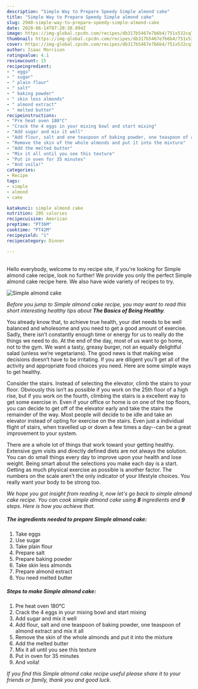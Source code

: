 ```yaml
---
description: "Simple Way to Prepare Speedy Simple almond cake"
title: "Simple Way to Prepare Speedy Simple almond cake"
slug: 2948-simple-way-to-prepare-speedy-simple-almond-cake
date: 2020-06-14T07:20:38.894Z
image: https://img-global.cpcdn.com/recipes/db317b5467e7b6b4/751x532cq70/simple-almond-cake-recipe-main-photo.jpg
thumbnail: https://img-global.cpcdn.com/recipes/db317b5467e7b6b4/751x532cq70/simple-almond-cake-recipe-main-photo.jpg
cover: https://img-global.cpcdn.com/recipes/db317b5467e7b6b4/751x532cq70/simple-almond-cake-recipe-main-photo.jpg
author: Isaac Morrison
ratingvalue: 4.1
reviewcount: 15
recipeingredient:
- " eggs"
- " sugar"
- " plain flour"
- " salt"
- " baking powder"
- " skin less almonds"
- " almond extract"
- " melted butter"
recipeinstructions:
- "Pre heat oven 180°C"
- "Crack the 4 eggs in your mixing bowl and start mixing"
- "Add sugar and mix it well"
- "Add flour, salt and one teaspoon of baking powder, one teaspoon of almond extract and mix it all"
- "Remove the skin of the whole almonds and put it into the mixture"
- "Add the melted butter"
- "Mix it all until you see this texture"
- "Put in oven for 35 minutes"
- "And voila!"
categories:
- Recipe
tags:
- simple
- almond
- cake

katakunci: simple almond cake 
nutrition: 205 calories
recipecuisine: American
preptime: "PT36M"
cooktime: "PT42M"
recipeyield: "1"
recipecategory: Dinner

---
```

<br>
Hello everybody, welcome to my recipe site, if you're looking for Simple almond cake recipe, look no further! We provide you only the perfect Simple almond cake recipe here. We also have wide variety of recipes to try.
<br>


![Simple almond cake](https://img-global.cpcdn.com/recipes/db317b5467e7b6b4/751x532cq70/simple-almond-cake-recipe-main-photo.jpg)

<i>Before you jump to Simple almond cake recipe, you may want to read this short interesting healthy tips about <strong>The Basics of Being Healthy</strong>.</i>

You already know that, to achieve true health, your diet needs to be well balanced and wholesome and you need to get a good amount of exercise. Sadly, there isn't constantly enough time or energy for us to really do the things we need to do. At the end of the day, most of us want to go home, not to the gym. We want a tasty, greasy burger, not an equally delightful salad (unless we’re vegetarians). The good news is that making wise decisions doesn’t have to be irritating. If you are diligent you'll get all of the activity and appropriate food choices you need. Here are some simple ways to get healthy.

Consider the stairs. Instead of selecting the elevator, climb the stairs to your floor. Obviously this isn’t as possible if you work on the 25th floor of a high rise, but if you work on the fourth, climbing the stairs is a excellent way to get some exercise in. Even if your office or home is on one of the top floors, you can decide to get off of the elevator early and take the stairs the remainder of the way. Most people will decide to be idle and take an elevator instead of opting for exercise on the stairs. Even just a individual flight of stairs, when travelled up or down a few times a day--can be a great improvement to your system. 

There are a whole lot of things that work toward your getting healthy. Extensive gym visits and directly defined diets are not always the solution. You can do small things every day to improve upon your health and lose weight. Being smart about the selections you make each day is a start. Getting as much physical exercise as possible is another factor. The numbers on the scale aren't the only indicator of your lifestyle choices. You really want your body to be strong too. 


<i>We hope you got insight from reading it, now let's go back to simple almond cake recipe. You can cook simple almond cake using <strong>8</strong> ingredients and <strong>9</strong> steps. Here is how you achieve that.
</i>

##### The ingredients needed to prepare Simple almond cake:

1. Take  eggs
1. Use  sugar
1. Take  plain flour
1. Prepare  salt
1. Prepare  baking powder
1. Take  skin less almonds
1. Prepare  almond extract
1. You need  melted butter


##### Steps to make Simple almond cake:

1. Pre heat oven 180°C
1. Crack the 4 eggs in your mixing bowl and start mixing
1. Add sugar and mix it well
1. Add flour, salt and one teaspoon of baking powder, one teaspoon of almond extract and mix it all
1. Remove the skin of the whole almonds and put it into the mixture
1. Add the melted butter
1. Mix it all until you see this texture
1. Put in oven for 35 minutes
1. And voila!


<i>If you find this Simple almond cake recipe useful please share it to your friends or family, thank you and good luck.</i>
